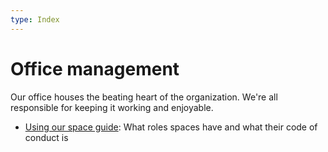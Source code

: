 ```yaml
---
type: Index
---
```


# Office management

Our office houses the beating heart of the organization. We're all responsible for keeping it working and enjoyable.

* [Using our space guide](using-space.md): What roles spaces have and what their code of conduct is
